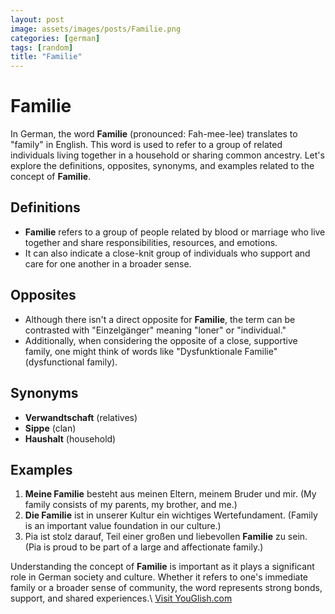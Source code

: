 ```yaml
---
layout: post
image: assets/images/posts/Familie.png
categories: [german]
tags: [random]
title: "Familie"
---
```


# Familie

In German, the word **Familie** (pronounced: Fah-mee-lee) translates to "family" in English. This word is used to refer to a group of related individuals living together in a household or sharing common ancestry. Let's explore the definitions, opposites, synonyms, and examples related to the concept of **Familie**.

## Definitions

- **Familie** refers to a group of people related by blood or marriage who live together and share responsibilities, resources, and emotions.
- It can also indicate a close-knit group of individuals who support and care for one another in a broader sense.

## Opposites

- Although there isn't a direct opposite for **Familie**, the term can be contrasted with "Einzelgänger" meaning "loner" or "individual."
- Additionally, when considering the opposite of a close, supportive family, one might think of words like "Dysfunktionale Familie" (dysfunctional family).

## Synonyms

- **Verwandtschaft** (relatives)
- **Sippe** (clan)
- **Haushalt** (household)

## Examples

1. **Meine Familie** besteht aus meinen Eltern, meinem Bruder und mir. (My family consists of my parents, my brother, and me.)
2. **Die Familie** ist in unserer Kultur ein wichtiges Wertefundament. (Family is an important value foundation in our culture.)
3. Pia ist stolz darauf, Teil einer großen und liebevollen **Familie** zu sein. (Pia is proud to be part of a large and affectionate family.)

Understanding the concept of **Familie** is important as it plays a significant role in German society and culture. Whether it refers to one's immediate family or a broader sense of community, the word represents strong bonds, support, and shared experiences.\ <a id="yg-widget-0" class="youglish-widget" data-query="Familie" data-lang="german" data-components="8412" data-auto-start="0" data-bkg-color="theme_light" data-title="How%20to%20pronounce%20Familie%20in%20German"  rel="nofollow" href="https://youglish.com">Visit YouGlish.com</a><script async src="https://youglish.com/public/emb/widget.js" charset="utf-8"></script>